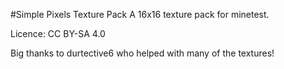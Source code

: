#Simple Pixels Texture Pack
A 16x16 texture pack for minetest.

Licence: CC BY-SA 4.0

Big thanks to durtective6 who helped with many of the textures!
